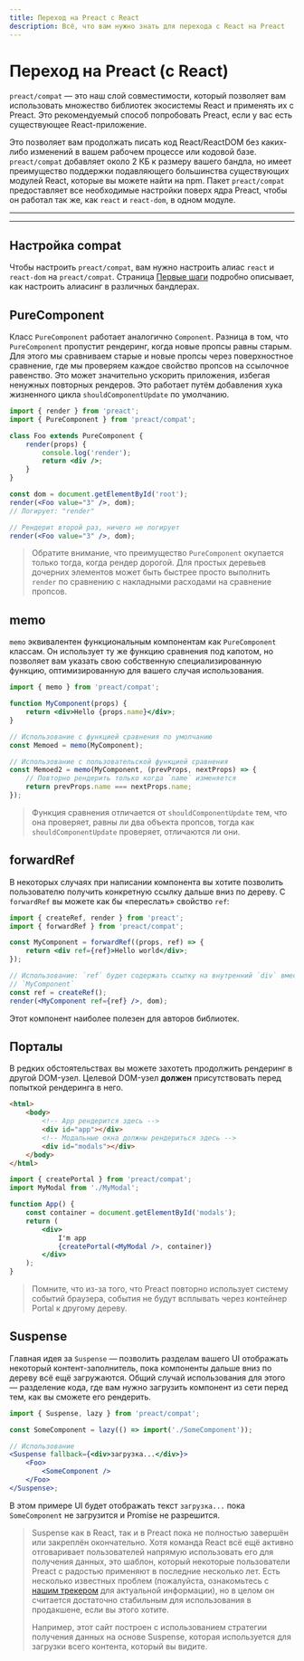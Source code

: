 ```yaml
---
title: Переход на Preact с React
description: Всё, что вам нужно знать для перехода с React на Preact
---
```


# Переход на Preact (с React)

`preact/compat` — это наш слой совместимости, который позволяет вам использовать множество библиотек экосистемы React и применять их с Preact. Это рекомендуемый способ попробовать Preact, если у вас есть существующее React-приложение.

Это позволяет вам продолжать писать код React/ReactDOM без каких-либо изменений в вашем рабочем процессе или кодовой базе. `preact/compat` добавляет около 2 КБ к размеру вашего бандла, но имеет преимущество поддержки подавляющего большинства существующих модулей React, которые вы можете найти на npm. Пакет `preact/compat` предоставляет все необходимые настройки поверх ядра Preact, чтобы он работал так же, как `react` и `react-dom`, в одном модуле.

---

<toc></toc>

---

## Настройка compat

Чтобы настроить `preact/compat`, вам нужно настроить алиас `react` и `react-dom` на `preact/compat`. Страница [Первые шаги](/guide/v10/getting-started#aliasing-react-to-preact) подробно описывает, как настроить алиасинг в различных бандлерах.

## PureComponent

Класс `PureComponent` работает аналогично `Component`. Разница в том, что `PureComponent` пропустит рендеринг, когда новые пропсы равны старым. Для этого мы сравниваем старые и новые пропсы через поверхностное сравнение, где мы проверяем каждое свойство пропсов на ссылочное равенство. Это может значительно ускорить приложения, избегая ненужных повторных рендеров. Это работает путём добавления хука жизненного цикла `shouldComponentUpdate` по умолчанию.

```jsx
import { render } from 'preact';
import { PureComponent } from 'preact/compat';

class Foo extends PureComponent {
	render(props) {
		console.log('render');
		return <div />;
	}
}

const dom = document.getElementById('root');
render(<Foo value="3" />, dom);
// Логирует: "render"

// Рендерит второй раз, ничего не логирует
render(<Foo value="3" />, dom);
```

> Обратите внимание, что преимущество `PureComponent` окупается только тогда, когда рендер дорогой. Для простых деревьев дочерних элементов может быть быстрее просто выполнить `render` по сравнению с накладными расходами на сравнение пропсов.

## memo

`memo` эквивалентен функциональным компонентам как `PureComponent` классам. Он использует ту же функцию сравнения под капотом, но позволяет вам указать свою собственную специализированную функцию, оптимизированную для вашего случая использования.

```jsx
import { memo } from 'preact/compat';

function MyComponent(props) {
	return <div>Hello {props.name}</div>;
}

// Использование с функцией сравнения по умолчанию
const Memoed = memo(MyComponent);

// Использование с пользовательской функцией сравнения
const Memoed2 = memo(MyComponent, (prevProps, nextProps) => {
	// Повторно рендерить только когда `name` изменяется
	return prevProps.name === nextProps.name;
});
```

> Функция сравнения отличается от `shouldComponentUpdate` тем, что она проверяет, равны ли два объекта пропсов, тогда как `shouldComponentUpdate` проверяет, отличаются ли они.

## forwardRef

В некоторых случаях при написании компонента вы хотите позволить пользователю получить конкретную ссылку дальше вниз по дереву. С `forwardRef` вы можете как бы «переслать» свойство `ref`:

```jsx
import { createRef, render } from 'preact';
import { forwardRef } from 'preact/compat';

const MyComponent = forwardRef((props, ref) => {
	return <div ref={ref}>Hello world</div>;
});

// Использование: `ref` будет содержать ссылку на внутренний `div` вместо
// `MyComponent`
const ref = createRef();
render(<MyComponent ref={ref} />, dom);
```

Этот компонент наиболее полезен для авторов библиотек.

## Порталы

В редких обстоятельствах вы можете захотеть продолжить рендеринг в другой DOM-узел. Целевой DOM-узел **должен** присутствовать перед попыткой рендеринга в него.

```html
<html>
	<body>
		<!-- App рендерится здесь -->
		<div id="app"></div>
		<!-- Модальные окна должны рендериться здесь -->
		<div id="modals"></div>
	</body>
</html>
```

```jsx
import { createPortal } from 'preact/compat';
import MyModal from './MyModal';

function App() {
	const container = document.getElementById('modals');
	return (
		<div>
			I'm app
			{createPortal(<MyModal />, container)}
		</div>
	);
}
```

> Помните, что из-за того, что Preact повторно использует систему событий браузера, события не будут всплывать через контейнер Portal к другому дереву.

## Suspense

Главная идея за `Suspense` — позволить разделам вашего UI отображать некоторый контент-заполнитель, пока компоненты дальше вниз по дереву всё ещё загружаются. Общий случай использования для этого — разделение кода, где вам нужно загрузить компонент из сети перед тем, как вы сможете его рендерить.

```jsx
import { Suspense, lazy } from 'preact/compat';

const SomeComponent = lazy(() => import('./SomeComponent'));

// Использование
<Suspense fallback={<div>загрузка...</div>}>
	<Foo>
		<SomeComponent />
	</Foo>
</Suspense>;
```

В этом примере UI будет отображать текст `загрузка...` пока `SomeComponent` не загрузится и Promise не разрешится.

> Suspense как в React, так и в Preact пока не полностью завершён или закреплён окончательно. Хотя команда React всё ещё активно отговаривает пользователей напрямую использовать его для получения данных, это шаблон, который некоторые пользователи Preact с радостью применяют в последние несколько лет. Есть несколько известных проблем (пожалуйста, ознакомьтесь с [нашим трекером](https://github.com/preactjs/preact/issues?q=is%3Aissue+is%3Aopen+suspense) для актуальной информации), но в целом он считается достаточно стабильным для использования в продакшене, если вы этого хотите.
>
> Например, этот сайт построен с использованием стратегии получения данных на основе Suspense, которая используется для загрузки всего контента, который вы видите.
